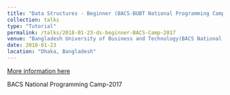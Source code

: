 ```yaml
---
title: "Data Structures - Beginner (BACS-BUBT National Programming Camp, 2017)"
collection: talks
type: "Tutorial"
permalink: /talks/2018-01-23-ds-beginner-BACS-Camp-2017
venue: "Bangladesh University of Business and Technology(BACS National Camp-2017)"
date: 2018-01-23
location: "Dhaka, Bangladesh"
---
```


[More information here](https://www.youtube.com/watch?v=6E02tpz_Fu4)

BACS National Programming Camp-2017
